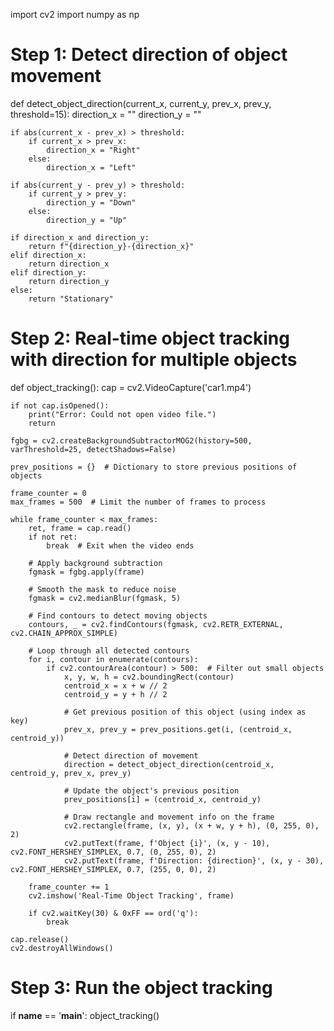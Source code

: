 import cv2
import numpy as np

# Step 1: Detect direction of object movement
def detect_object_direction(current_x, current_y, prev_x, prev_y, threshold=15):
    direction_x = ""
    direction_y = ""

    if abs(current_x - prev_x) > threshold:
        if current_x > prev_x:
            direction_x = "Right"
        else:
            direction_x = "Left"

    if abs(current_y - prev_y) > threshold:
        if current_y > prev_y:
            direction_y = "Down"
        else:
            direction_y = "Up"

    if direction_x and direction_y:
        return f"{direction_y}-{direction_x}"
    elif direction_x:
        return direction_x
    elif direction_y:
        return direction_y
    else:
        return "Stationary"

# Step 2: Real-time object tracking with direction for multiple objects
def object_tracking():
    cap = cv2.VideoCapture('car1.mp4')

    if not cap.isOpened():
        print("Error: Could not open video file.")
        return

    fgbg = cv2.createBackgroundSubtractorMOG2(history=500, varThreshold=25, detectShadows=False)

    prev_positions = {}  # Dictionary to store previous positions of objects

    frame_counter = 0
    max_frames = 500  # Limit the number of frames to process

    while frame_counter < max_frames:
        ret, frame = cap.read()
        if not ret:
            break  # Exit when the video ends

        # Apply background subtraction
        fgmask = fgbg.apply(frame)

        # Smooth the mask to reduce noise
        fgmask = cv2.medianBlur(fgmask, 5)

        # Find contours to detect moving objects
        contours, _ = cv2.findContours(fgmask, cv2.RETR_EXTERNAL, cv2.CHAIN_APPROX_SIMPLE)

        # Loop through all detected contours
        for i, contour in enumerate(contours):
            if cv2.contourArea(contour) > 500:  # Filter out small objects
                x, y, w, h = cv2.boundingRect(contour)
                centroid_x = x + w // 2
                centroid_y = y + h // 2

                # Get previous position of this object (using index as key)
                prev_x, prev_y = prev_positions.get(i, (centroid_x, centroid_y))

                # Detect direction of movement
                direction = detect_object_direction(centroid_x, centroid_y, prev_x, prev_y)

                # Update the object's previous position
                prev_positions[i] = (centroid_x, centroid_y)

                # Draw rectangle and movement info on the frame
                cv2.rectangle(frame, (x, y), (x + w, y + h), (0, 255, 0), 2)
                cv2.putText(frame, f'Object {i}', (x, y - 10), cv2.FONT_HERSHEY_SIMPLEX, 0.7, (0, 255, 0), 2)
                cv2.putText(frame, f'Direction: {direction}', (x, y - 30), cv2.FONT_HERSHEY_SIMPLEX, 0.7, (255, 0, 0), 2)

        frame_counter += 1
        cv2.imshow('Real-Time Object Tracking', frame)

        if cv2.waitKey(30) & 0xFF == ord('q'):
            break

    cap.release()
    cv2.destroyAllWindows()

# Step 3: Run the object tracking
if __name__ == '__main__':
    object_tracking()
